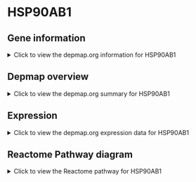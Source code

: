 <h1>HSP90AB1</h1>

<h2>Gene information</h2>
<details>
  <summary>Click to view the depmap.org information for HSP90AB1</summary>
  <p><a href="https://depmap.org/portal/gene/HSP90AB1?tab=about" target="_BLANK">Open page in a new tab...</a></p>
  <iframe src="https://depmap.org/portal/gene/HSP90AB1?tab=about" style="border:none;width:100%;height:800px"></iframe>
</details>

<h2>Depmap overview</h2>
<details>
  <summary>Click to view the depmap.org summary for HSP90AB1</summary>
  <p><a href="https://depmap.org/portal/gene/HSP90AB1?tab=overview" target="_BLANK">Open page in a new tab...</a></p>
  <iframe src="https://depmap.org/portal/gene/HSP90AB1?tab=overview" style="border:none;width:100%;height:800px"></iframe>
</details>

<h2>Expression</h2>
<details>
  <summary>Click to view the depmap.org expression data for HSP90AB1</summary>
  <p><a href="https://depmap.org/portal/gene/HSP90AB1?tab=characterization" target="_BLANK">Open page in a new tab...</a></p>
  <iframe src="https://depmap.org/portal/gene/HSP90AB1?tab=characterization" style="border:none;width:100%;height:800px"></iframe>
</details>



<h2>Reactome Pathway diagram</h2>
<details>
  <summary>Click to view the Reactome pathway for HSP90AB1</summary>
  <p><a href="https://reactome.org/PathwayBrowser/#/R-HSA-9613829" target="_BLANK">Open page in a new tab...</a></p>
  <p>Chaperone Mediated Autophagy</p>
<iframe src="https://reactome.org/PathwayBrowser/#/R-HSA-9613829" style="border:none;width:100%;height:800px"></iframe>
</details>



